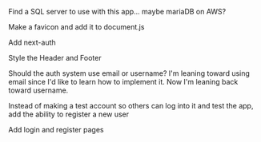 Find a SQL server to use with this app... maybe mariaDB on AWS?

Make a favicon and add it to document.js

Add next-auth

Style the Header and Footer

Should the auth system use email or username? I'm leaning toward using email since I'd like to learn how to implement it. Now I'm leaning back toward username.

Instead of making a test account so others can log into it and test the app, add the ability to register a new user

Add login and register pages
